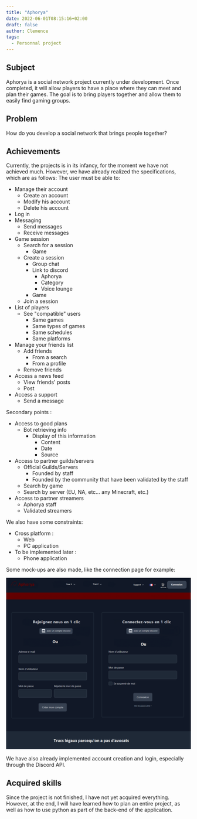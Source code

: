 ```yaml
---
title: "Aphorya"
date: 2022-06-01T08:15:16+02:00
draft: false
author: Clemence
tags:
  - Personnal project
---
```


## Subject

Aphorya is a social network project currently under development. Once completed, it will allow players to have a place where they can meet and plan their games. The goal is to bring players together and allow them to easily find gaming groups.

## Problem

How do you develop a social network that brings people together?

## Achievements

Currently, the projects is in its infancy, for the moment we have not achieved much. However, we have already realized the specifications, which are as follows:
The user must be able to:
- Manage their account
    - Create an account
    - Modify his account
    - Delete his account
- Log in
- Messaging
    - Send messages
    - Receive messages
- Game session
    - Search for a session
        - Game
    - Create a session
        - Group chat
        - Link to discord
            - Aphorya
            - Category
            - Voice lounge
        - Game
    - Join a session
- List of players
    - See "compatible" users
        - Same games
        - Same types of games
        - Same schedules
        - Same platforms
- Manage your friends list
    - Add friends
        - From a search
        - From a profile
    - Remove friends
- Access a news feed
    - View friends' posts
    - Post
- Access a support
    - Send a message

Secondary points :
- Access to good plans
    - Bot retrieving info
        - Display of this information
            - Content
            - Date
            - Source
- Access to partner guilds/servers
    - Official Guilds/Servers
        - Founded by staff
        - Founded by the community that have been validated by the staff
    - Search by game
    - Search by server (EU, NA, etc... any Minecraft, etc.)
- Access to partner streamers
    - Aphorya staff
    - Validated streamers

We also have some constraints:
- Cross platform :
    - Web
    - PC application
- To be implemented later :
    - Phone application

Some mock-ups are also made, like the connection page for example:

![Connect](/img/projects/aphorya/connect.png)

We have also already implemented account creation and login, especially through the Discord API.

## Acquired skills

Since the project is not finished, I have not yet acquired everything. However, at the end, I will have learned how to plan an entire project, as well as how to use python as part of the back-end of the application.